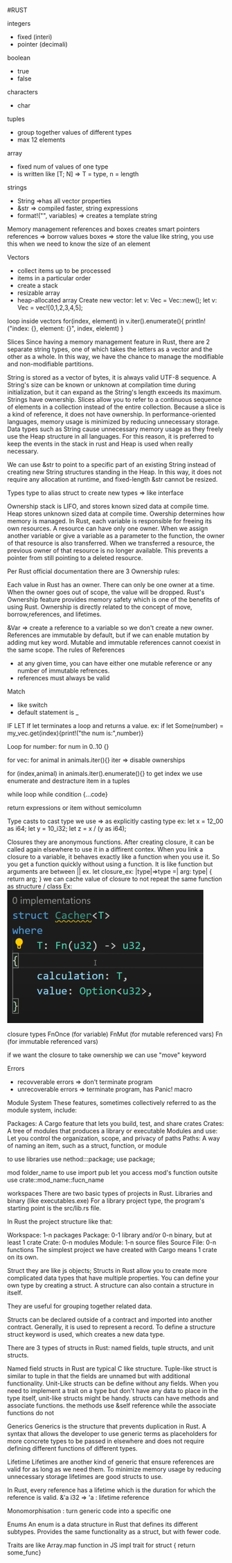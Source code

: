 #RUST

integers

- fixed (interi)
- pointer (decimali)

boolean

- true
- false

characters

- char

tuples

- group together values of different types
- max 12 elements

array

- fixed num of values of one type
- is written like [T; N] => T = type, n = length

strings

- String =>has all vector properties
- &str => compiled faster, string expressions
- format!("", variables) => creates a template string

Memory management
references and boxes creates smart pointers
references => borrow values
boxes => store the value like string, you use this when we need to know the size of an element

Vectors

- collect items up to be processed
- items in a particular order
- create a stack
- resizable array
- heap-allocated array
  Create new vector:
  let v: Vec<i32> = Vec::new();
  let v: Vec<i32> = vec![0,1,2,3,4,5];

loop inside vectors
for(index, element) in v.iter().enumerate(){
printIn!("index: {}, element: {}", index, elelemt)
}

Slices
Since having a memory management feature in Rust, there are 2 separate string types, one of which takes the letters as a vector and the other as a whole. In this way, we have the chance to manage the modifiable and non-modifiable partitions.

String is stored as a vector of bytes, it is always valid UTF-8 sequence. A String's size can be known or unknown at compilation time during initialization, but it can expand as the String's length exceeds its maximum. Strings have ownership.
Slices allow you to refer to a continuous sequence of elements in a collection instead of the entire collection. Because a slice is a kind of reference, it does not have ownership.
In performance-oriented languages, memory usage is minimized by reducing unnecessary storage. Data types such as String cause unnecessary memory usage as they freely use the Heap structure in all languages. For this reason, it is preferred to keep the events in the stack in rust and Heap is used when really necessary.

We can use &str to point to a specific part of an existing String instead of creating new String structures standing in the Heap. In this way, it does not require any allocation at runtime, and fixed-length &str cannot be resized.

Types
type to alias
struct to create new types => like interface

Ownership
stack is LIFO, and stores known sized data at compile time.
Heap stores unknown sized data at compile time.
Owership determines how memory is managed.
In Rust, each variable is responsible for freeing its own resources. A resource can have only one owner. When we assign another variable or give a variable as a parameter to the function, the owner of that resource is also transferred. When we transferred a resource, the previous owner of that resource is no longer available. This prevents a pointer from still pointing to a deleted resource.

Per Rust official documentation there are 3 Ownership rules:

Each value in Rust has an owner.
There can only be one owner at a time.
When the owner goes out of scope, the value will be dropped.
Rust's Ownership feature provides memory safety which is one of the benefits of using Rust. Ownership is directly related to the concept of move, borrow,references, and lifetimes.

&Var => create a reference to a variable so we don't create a new owner. References are immutable by default, but if we can enable mutation by adding mut key word. Mutable and immutable references cannot coexist in the same scope.
The rules of References

- at any given time, you can have either one mutable reference or any number of immutable refrences.
- references must always be valid

Match

- like switch
- default statement is \_

IF LET
If let terminates a loop and returns a value.
ex: if let Some(number) = my_vec.get(index){print!("the num is:",number)}

Loop
for number:
for num in 0..10 {}

for vec:
for animal in animals.iter(){}
iter => disable ownerships

for (index,animal) in animals.iter().enumerate(){}
to get index we use enumerate and destracture item in a tuples

while loop
while condition {...code}

return expressions or item without semicolumn

Type casts
to cast type we use => as
explicitly casting type ex:
let x = 12_00 as i64;
let y = 10_i32;
let z = x / (y as i64);

Closures
they are anonymous functions.
After creating closure, it can be called again elsewhere to use it in a diffirent contex. When you link a closure to a variable, it behaves exactly like a function when you use it. So you get a function quickly without using a function.
It is like function but arguments are between ||
ex.
let closure_ex: |type|=>type =| arg: type| {
return arg;
}
we can cache value of closure to not repeat the same function as structure / class
Ex:
<img src="./cacher.png" />

closure types
FnOnce (for variable)
FnMut (for mutable referenced vars)
Fn (for immutable referenced vars)

if we want the closure to take ownership we can use "move" keyword

Errors

- recovverable errors => don't terminate program
- unrecoverable errors => terminate program, has Panic! macro

Module System
These features, sometimes collectively referred to as the module system, include:

Packages: A Cargo feature that lets you build, test, and share crates
Crates: A tree of modules that produces a library or executable
Modules and use: Let you control the organization, scope, and privacy of paths
Paths: A way of naming an item, such as a struct, function, or module

to use libraries
use nethod:::package;
use package;

mod folder_name to use import
pub let you access mod's function outsite
use crate::mod_name::fucn_name

workspaces
There are two basic types of projects in Rust. Libraries and binary (like executables.exe)
For a library project type, the program's starting point is the src/lib.rs file.

In Rust the project structure like that:

Workspace: 1-n packages
Package: 0-1 library and/or 0-n binary, but at least 1 crate
Crate: 0-n modules
Module: 1-n source files
Source File: 0-n functions
The simplest project we have created with Cargo means 1 crate on its own.

Struct
they are like js objects;
Structs in Rust allow you to create more complicated data types that have multiple properties. You can define your own type by creating a struct. A structure can also contain a structure in itself.

They are useful for grouping together related data.

Structs can be declared outside of a contract and imported into another contract. Generally, it is used to represent a record. To define a structure struct keyword is used, which creates a new data type.

There are 3 types of structs in Rust: named fields, tuple structs, and unit structs.

Named field structs in Rust are typical C like structure.
Tuple-like struct is similar to tuple in that the fields are unnamed but with additional functionality.
Unit-Like structs can be define without any fields. When you need to implement a trait on a type but don't have any data to place in the type itself, unit-like structs might be handy.
structs can have methods and associate functions. the methods use &self reference while the associate functions do not

Generics
Generics is the structure that prevents duplication in Rust. A syntax that allows the developer to use generic terms as placeholders for more concrete types to be passed in elsewhere and does not require defining different functions of different types.

Lifetime
Lifetimes are another kind of generic that ensure references are valid for as long as we need them. To minimize memory usage by reducing unnecessary storage lifetimes are good structs to use.

In Rust, every reference has a lifetime which is the duration for which the reference is valid.
&'a i32 => 'a : lifetime reference

Monomorphisation : turn generic code into a specific one

Enums
An enum is a data structure in Rust that defines its different subtypes. Provides the same functionality as a struct, but with fewer code.

Traits
are like Array.map function in JS
impl trait for struct { return some_func}
